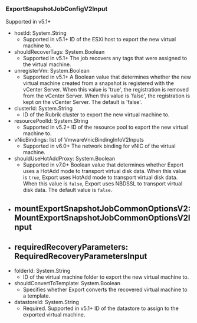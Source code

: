 ### ExportSnapshotJobConfigV2Input
Supported in v5.1+

- hostId: System.String
  - Supported in v5.1+
      ID of the ESXi host to export the new virtual machine to.
- shouldRecoverTags: System.Boolean
  - Supported in v5.1+
      The job recovers any tags that were assigned to the virtual machine.
- unregisterVm: System.Boolean
  - Supported in v5.1+
      A Boolean value that determines whether the new virtual machine created from a snapshot is registered with the vCenter Server. When this value is 'true', the registration is removed from the vCenter Server. When this value is 'false', the registration is kept on the vCenter Server. The default is 'false'.
- clusterId: System.String
  - ID of the Rubrik cluster to export the new virtual machine to.
- resourcePoolId: System.String
  - Supported in v5.2+
      ID of the resource pool to export the new virtual machine to.
- vNicBindings: list of VmwareVnicBindingInfoV2Inputs
  - Supported in v6.0+
      The network binding for vNIC of the virtual machine.
- shouldUseHotAddProxy: System.Boolean
  - Supported in v7.0+
      Boolean value that determines whether Export uses a HotAdd mode to transport virtual disk data. When this value is `true`, Export uses HotAdd mode to transport virtual disk data. When this value is `false`, Export uses NBDSSL to transport virtual disk data. The default value is `false`.
- mountExportSnapshotJobCommonOptionsV2: MountExportSnapshotJobCommonOptionsV2Input
  - 
- requiredRecoveryParameters: RequiredRecoveryParametersInput
  - 
- folderId: System.String
  - ID of the virtual machine folder to export the new virtual machine to.
- shouldConvertToTemplate: System.Boolean
  - Specifies whether Export converts the recovered virtual machine to a template.
- datastoreId: System.String
  - Required. Supported in v5.1+
      ID of the datastore to assign to the exported virtual machine.

